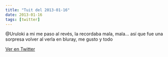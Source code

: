 ```yaml
---
title: "Tuit del 2013-01-16"
date: 2013-01-16
tags: [twitter]
---
```


@Uruloki a mi me paso al revés, la recordaba mala, mala… así que fue una sorpresa volver al verla en bluray, me gusto y todo



[Ver en Twitter](https://twitter.com/i/web/status/291660097816518656)
